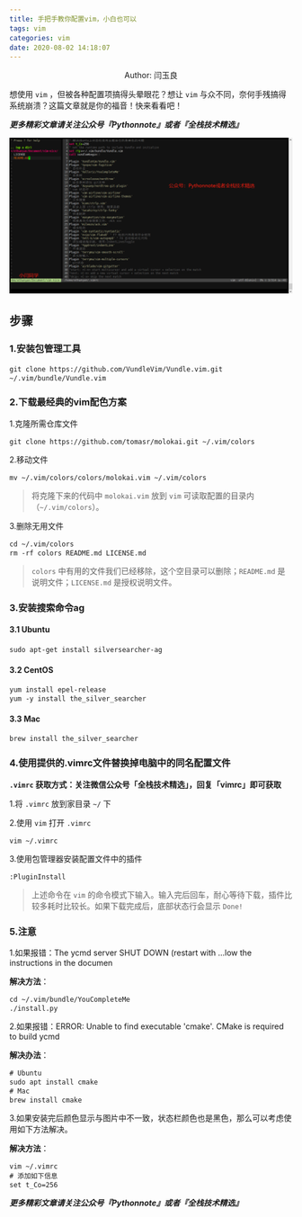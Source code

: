 ```yaml
---
title: 手把手教你配置vim，小白也可以
tags: vim
categories: vim
date: 2020-08-02 14:18:07
---
```


<center>Author: 闫玉良</center>

想使用 `vim` ，但被各种配置项搞得头晕眼花？想让 `vim` 与众不同，奈何手残搞得系统崩溃？这篇文章就是你的福音！快来看看吧！

<!--more-->

***更多精彩文章请关注公众号『Pythonnote』或者『全栈技术精选』***

![vim展示](https://github.com/EthanYan6/pic/raw/master/vim%E5%B1%95%E7%A4%BA.png)

## 步骤

### 1.安装包管理工具

```shell
git clone https://github.com/VundleVim/Vundle.vim.git ~/.vim/bundle/Vundle.vim 
```

### 2.下载最经典的vim配色方案

1.克隆所需仓库文件

```shell
git clone https://github.com/tomasr/molokai.git ~/.vim/colors
```

2.移动文件

```shell
mv ~/.vim/colors/colors/molokai.vim ~/.vim/colors
```

> 将克隆下来的代码中 `molokai.vim` 放到 `vim` 可读取配置的目录内（`~/.vim/colors`）。

3.删除无用文件

```shell
cd ~/.vim/colors
rm -rf colors README.md LICENSE.md
```

> `colors` 中有用的文件我们已经移除，这个空目录可以删除；`README.md` 是说明文件；`LICENSE.md` 是授权说明文件。

### 3.安装搜索命令ag

#### 3.1 Ubuntu

```shell
sudo apt-get install silversearcher-ag
```

#### 3.2 CentOS

```shell
yum install epel-release
yum -y install the_silver_searcher
```

#### 3.3 Mac

```shell
brew install the_silver_searcher
```

### 4.使用提供的.vimrc文件替换掉电脑中的同名配置文件

**`.vimrc` 获取方式：关注微信公众号「全栈技术精选」，回复「vimrc」即可获取**

1.将 `.vimrc` 放到家目录 `~/` 下

2.使用 `vim` 打开 `.vimrc`

```shell
vim ~/.vimrc
```

3.使用包管理器安装配置文件中的插件

```shell
:PluginInstall
```

> 上述命令在 `vim` 的命令模式下输入。输入完后回车，耐心等待下载，插件比较多耗时比较长。如果下载完成后，底部状态行会显示 `Done!`

### 5.注意

1.如果报错：The ycmd server SHUT DOWN (restart with ...low the instructions in the documen

**解决方法**：

```shell
cd ~/.vim/bundle/YouCompleteMe
./install.py
```

2.如果报错：ERROR: Unable to find executable 'cmake'. CMake is required to build ycmd

**解决办法**：

```shell
# Ubuntu
sudo apt install cmake
# Mac
brew install cmake
```

3.如果安装完后颜色显示与图片中不一致，状态栏颜色也是黑色，那么可以考虑使用如下方法解决。

**解决方法**：

```shell
vim ~/.vimrc
# 添加如下信息
set t_Co=256
```

***更多精彩文章请关注公众号『Pythonnote』或者『全栈技术精选』***

